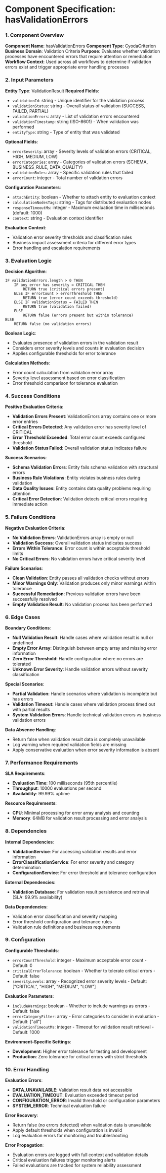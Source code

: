 # Component Specification: hasValidationErrors

### 1. Component Overview
**Component Name**: hasValidationErrors
**Component Type**: CyodaCriterion
**Business Domain**: Validation Criteria
**Purpose**: Evaluates whether validation processes have encountered errors that require attention or remediation
**Workflow Context**: Used across all workflows to determine if validation errors exist and trigger appropriate error handling processes

### 2. Input Parameters
**Entity Type**: ValidationResult
**Required Fields**:
- `validationId`: string - Unique identifier for the validation process
- `validationStatus`: string - Overall status of validation (SUCCESS, FAILED, PARTIAL)
- `validationErrors`: array - List of validation errors encountered
- `validationTimestamp`: string (ISO-8601) - When validation was performed
- `entityType`: string - Type of entity that was validated

**Optional Fields**:
- `errorSeverity`: array - Severity levels of validation errors (CRITICAL, HIGH, MEDIUM, LOW)
- `errorCategories`: array - Categories of validation errors (SCHEMA, BUSINESS_RULE, DATA_QUALITY)
- `validationRules`: array - Specific validation rules that failed
- `errorCount`: integer - Total number of validation errors

**Configuration Parameters**:
- `attachEntity`: boolean - Whether to attach entity to evaluation context
- `calculationNodesTags`: string - Tags for distributed evaluation nodes
- `responseTimeoutMs`: integer - Maximum evaluation time in milliseconds (default: 1000)
- `context`: string - Evaluation context identifier

**Evaluation Context**:
- Validation error severity thresholds and classification rules
- Business impact assessment criteria for different error types
- Error handling and escalation requirements

### 3. Evaluation Logic
**Decision Algorithm**:
```
IF validationErrors.length > 0 THEN
    IF any error has severity = CRITICAL THEN
        RETURN true (critical errors present)
    ELSE IF errorCount > errorThreshold THEN
        RETURN true (error count exceeds threshold)
    ELSE IF validationStatus = FAILED THEN
        RETURN true (validation failed)
    ELSE
        RETURN false (errors present but within tolerance)
ELSE
    RETURN false (no validation errors)
```

**Boolean Logic**:
- Evaluates presence of validation errors in the validation result
- Considers error severity levels and counts in evaluation decision
- Applies configurable thresholds for error tolerance

**Calculation Methods**:
- Error count calculation from validation error array
- Severity level assessment based on error classification
- Error threshold comparison for tolerance evaluation

### 4. Success Conditions
**Positive Evaluation Criteria**:
- **Validation Errors Present**: ValidationErrors array contains one or more error entries
- **Critical Errors Detected**: Any validation error has severity level of CRITICAL
- **Error Threshold Exceeded**: Total error count exceeds configured threshold
- **Validation Status Failed**: Overall validation status indicates failure

**Success Scenarios**:
- **Schema Validation Errors**: Entity fails schema validation with structural errors
- **Business Rule Violations**: Entity violates business rules during validation
- **Data Quality Issues**: Entity contains data quality problems requiring attention
- **Critical Error Detection**: Validation detects critical errors requiring immediate action

### 5. Failure Conditions
**Negative Evaluation Criteria**:
- **No Validation Errors**: ValidationErrors array is empty or null
- **Validation Success**: Overall validation status indicates success
- **Errors Within Tolerance**: Error count is within acceptable threshold limits
- **No Critical Errors**: No validation errors have critical severity level

**Failure Scenarios**:
- **Clean Validation**: Entity passes all validation checks without errors
- **Minor Warnings Only**: Validation produces only minor warnings within tolerance
- **Successful Remediation**: Previous validation errors have been successfully resolved
- **Empty Validation Result**: No validation process has been performed

### 6. Edge Cases
**Boundary Conditions**:
- **Null Validation Result**: Handle cases where validation result is null or undefined
- **Empty Error Array**: Distinguish between empty array and missing error information
- **Zero Error Threshold**: Handle configuration where no errors are tolerated
- **Unknown Error Severity**: Handle validation errors without severity classification

**Special Scenarios**:
- **Partial Validation**: Handle scenarios where validation is incomplete but has errors
- **Validation Timeout**: Handle cases where validation process timed out with partial results
- **System Validation Errors**: Handle technical validation errors vs business validation errors

**Data Absence Handling**:
- Return false when validation result data is completely unavailable
- Log warning when required validation fields are missing
- Apply conservative evaluation when error severity information is absent

### 7. Performance Requirements
**SLA Requirements**:
- **Evaluation Time**: 100 milliseconds (95th percentile)
- **Throughput**: 10000 evaluations per second
- **Availability**: 99.99% uptime

**Resource Requirements**:
- **CPU**: Minimal processing for error array analysis and counting
- **Memory**: 64MB for validation result processing and error analysis

### 8. Dependencies
**Internal Dependencies**:
- **ValidationService**: For accessing validation results and error information
- **ErrorClassificationService**: For error severity and category determination
- **ConfigurationService**: For error threshold and tolerance configuration

**External Dependencies**:
- **Validation Database**: For validation result persistence and retrieval (SLA: 99.9% availability)

**Data Dependencies**:
- Validation error classification and severity mapping
- Error threshold configuration and tolerance rules
- Validation rule definitions and business requirements

### 9. Configuration
**Configurable Thresholds**:
- `errorCountThreshold`: integer - Maximum acceptable error count - Default: 0
- `criticalErrorTolerance`: boolean - Whether to tolerate critical errors - Default: false
- `severityLevels`: array - Recognized error severity levels - Default: ["CRITICAL", "HIGH", "MEDIUM", "LOW"]

**Evaluation Parameters**:
- `includeWarnings`: boolean - Whether to include warnings as errors - Default: false
- `errorCategoryFilter`: array - Error categories to consider in evaluation - Default: ["all"]
- `validationTimeoutMs`: integer - Timeout for validation result retrieval - Default: 1000

**Environment-Specific Settings**:
- **Development**: Higher error tolerance for testing and development
- **Production**: Zero tolerance for critical errors with strict thresholds

### 10. Error Handling
**Evaluation Errors**:
- **DATA_UNAVAILABLE**: Validation result data not accessible
- **EVALUATION_TIMEOUT**: Evaluation exceeded timeout period
- **CONFIGURATION_ERROR**: Invalid threshold or configuration parameters
- **SYSTEM_ERROR**: Technical evaluation failure

**Error Recovery**:
- Return false (no errors detected) when validation data is unavailable
- Apply default thresholds when configuration is invalid
- Log evaluation errors for monitoring and troubleshooting

**Error Propagation**:
- Evaluation errors are logged with full context and validation details
- Critical evaluation failures trigger monitoring alerts
- Failed evaluations are tracked for system reliability assessment
